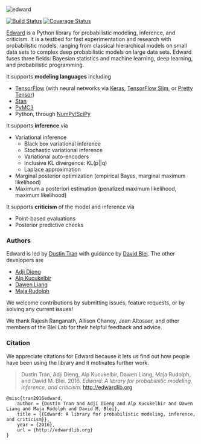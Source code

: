 ![edward](http://proditus.com/images/edward_200.png)

[![Build Status](https://travis-ci.org/blei-lab/edward.svg?branch=master)](https://travis-ci.org/blei-lab/edward)
[![Coverage Status](https://coveralls.io/repos/github/blei-lab/edward/badge.svg?branch=master)](https://coveralls.io/github/blei-lab/edward?branch=master)

[Edward](http://edwardlib.org) is a Python library for probabilistic modeling,
inference, and criticism. It is a testbed for fast experimentation and research
with probabilistic models, ranging from classical hierarchical models on small
data sets to complex deep probabilistic models on large data sets. Edward fuses
three fields: Bayesian statistics and machine learning, deep learning, and
probabilistic programming.

It supports **modeling languages** including

-   [TensorFlow](https://www.tensorflow.org) (with neural networks via
    [Keras](http://keras.io), [TensorFlow
    Slim](https://github.com/tensorflow/tensorflow/tree/master/tensorflow/contrib/slim),
    or [Pretty Tensor](https://github.com/google/prettytensor))
-   [Stan](http://mc-stan.org)
-   [PyMC3](http://pymc-devs.github.io/pymc3/)
-   Python, through [NumPy/SciPy](http://scipy.org/)

It supports **inference** via

-   Variational inference
    -   Black box variational inference
    -   Stochastic variational inference
    -   Variational auto-encoders
    -   Inclusive KL divergence: KL(p||q)
    -   Laplace approximation
-   Marginal posterior optimization (empirical Bayes, marginal
    maximum likelihood)
-   Maximum a posteriori estimation (penalized maximum likelihood,
    maximum likelihood)

It supports **criticism** of the model and inference via

-   Point-based evaluations
-   Posterior predictive checks

### Authors

Edward is led by [Dustin Tran](http://dustintran.com) with guidance by
[David Blei](http://www.cs.columbia.edu/~blei/). The other developers
are

-   [Adji Dieng](http://stat.columbia.edu/~diengadji/)
-   [Alp Kucukelbir](http://www.proditus.com/)
-   [Dawen Liang](http://www.ee.columbia.edu/~dliang/)
-   [Maja Rudolph](http://maja-rita-rudolph.com/)

We welcome contributions by submitting issues, feature requests, or by
solving any current issues!

We thank Rajesh Ranganath, Allison Chaney, Jaan Altosaar, and other
members of the Blei Lab for their helpful feedback and advice.

### Citation

We appreciate citations for Edward because it lets us find out how
people have been using the library and it motivates further work.

> Dustin Tran, Adji Dieng, Alp Kucukelbir, Dawen Liang, Maja Rudolph,
> and David M. Blei. 2016. *Edward: A library for probabilistic
> modeling, inference, and criticism.* http://edwardlib.org

``` {class="JSON"}
@misc{tran2016edward,
    author = {Dustin Tran and Adji Dieng and Alp Kucukelbir and Dawen Liang and Maja Rudolph and David M. Blei},
    title = {{Edward: A library for probabilistic modeling, inference, and criticism}},
    year = {2016},
    url = {http://edwardlib.org}
}
```

